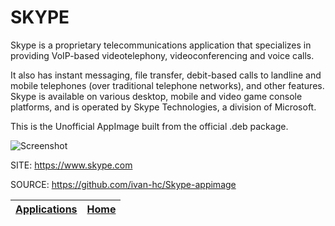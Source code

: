 # SKYPE

 Skype is a proprietary telecommunications application that specializes 
 in providing VoIP-based videotelephony, videoconferencing and voice 
 calls.
 
 It also has instant messaging, file transfer, debit-based calls to 
 landline and mobile telephones (over traditional telephone  networks), 
 and other features. Skype is available on  various desktop, mobile and 
 video game console platforms, and is operated by Skype Technologies, a 
 division of Microsoft.
 
 This is the Unofficial AppImage built from the official .deb package.
 
 ![Screenshot](https://www.addictivetips.com/app/uploads/2018/02/skype1.png)
 
 SITE: https://www.skype.com

 SOURCE: https://github.com/ivan-hc/Skype-appimage

 | [Applications](https://portable-linux-apps.github.io/apps.html) | [Home](https://portable-linux-apps.github.io)
 | --- | --- |
